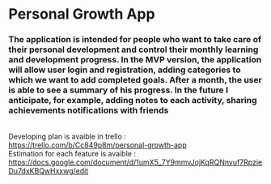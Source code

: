 # Personal Growth App

### The application is intended for people who want to take care of their personal development and control their monthly learning and development progress. In the MVP version, the application will allow user login and registration, adding categories to which we want to add completed goals. After a month, the user is able to see a summary of his progress. In the future I anticipate, for example, adding notes to each activity, sharing achievements notifications with friends

<br /> Developing plan is avaible in trello : https://trello.com/b/Cc849p8m/personal-growth-app
<br /> Estimation for each feature is avaible : https://docs.google.com/document/d/1umX5_7Y9mmvJojKqRQNnvuf7RpzieDu7dxKBQwHxxwg/edit
